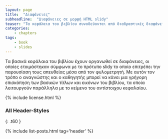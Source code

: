 ```yaml
---
layout: page
title:  "Διαφάνειες"
subheadline:  "Διαφάνειες σε μορφή HTML slidy"
teaser: "Τα κεφάλαια του βιβλίου συνοδεύονται από διαδραστικές διαφάνειες"
categories:
    - chapters
tags:
    - book
    - slides
---
```


Τα βασικά κεφάλαια του βιβλίου έχουν οργανωθεί σε διαφάνειες, οι οποίες ετοιμάστηκαν σύμφωνα με το πρότυπο slidy το οποίο επιτρέπει την παρουσίαση τους απευθείας μέσα από τον φυλομετρητή. Με αυτόν τον τρόπο ο αναγνώστης και ο καθηγητής μπορεί να κάνει μια γρήγορη επισκόπηση των βασικών τίτλων και εικόνων του βιβλίου, τα οποία λειτουργούν παράλληλα με το κείμενο του αντίστοιχου κεφαλαίου.

{% include license.html %}

### All Header-Styles
{: .t60 }

{% include list-posts.html tag='header' %}
